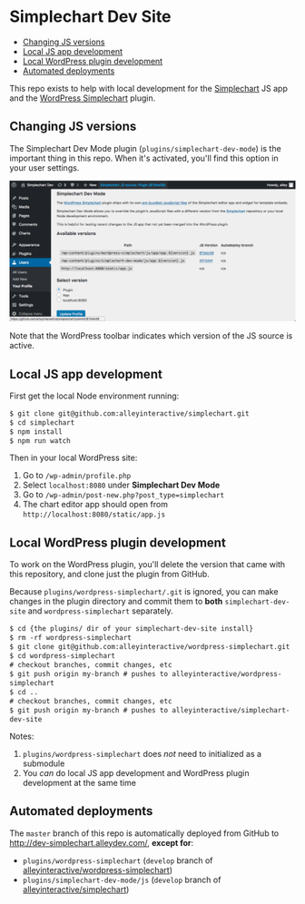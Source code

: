 # Simplechart Dev Site
- [Changing JS versions](#changing-js-versions)
- [Local JS app development](#local-js-app-development)
- [Local WordPress plugin development](#local-wordpress-plugin-development)
- [Automated deployments](#automated-deployments)

This repo exists to help with local development for the [Simplechart][1] JS app and the [WordPress Simplechart][2] plugin.

## Changing JS versions

The Simplechart Dev Mode plugin (`plugins/simplechart-dev-mode`) is the important thing in this repo. When it's activated, you'll find this option in your user settings.

![user settings](plugins/simplechart-dev-mode/img/user-settings.png)

Note that the WordPress toolbar indicates which version of the JS source is active.

## Local JS app development

First get the local Node environment running:

```
$ git clone git@github.com:alleyinteractive/simplechart.git
$ cd simplechart
$ npm install
$ npm run watch
```
Then in your local WordPress site:

1. Go to `/wp-admin/profile.php`
1. Select `localhost:8080` under **Simplechart Dev Mode**
1. Go to `/wp-admin/post-new.php?post_type=simplechart`
1. The chart editor app should open from `http://localhost:8080/static/app.js`

## Local WordPress plugin development

To work on the WordPress plugin, you'll delete the version that came with this repository, and clone just the plugin from GitHub.

Because `plugins/wordpress-simplechart/.git` is ignored, you can make changes in the plugin directory and commit them to **both** `simplechart-dev-site` and `wordpress-simplechart` separately.

```
$ cd {the plugins/ dir of your simplechart-dev-site install}
$ rm -rf wordpress-simplechart
$ git clone git@github.com:alleyinteractive/wordpress-simplechart.git
$ cd wordpress-simplechart
# checkout branches, commit changes, etc
$ git push origin my-branch # pushes to alleyinteractive/wordpress-simplechart
$ cd ..
# checkout branches, commit changes, etc
$ git push origin my-branch # pushes to alleyinteractive/simplechart-dev-site
```

Notes:

1. `plugins/wordpress-simplechart` does _not_ need to initialized as a submodule
1. You _can_ do local JS app development and WordPress plugin development at the same time

## Automated deployments

The `master` branch of this repo is automatically deployed from GitHub to http://dev-simplechart.alleydev.com/, **except for**:

* `plugins/wordpress-simplechart` (`develop` branch of [alleyinteractive/wordpress-simplechart][2])
* `plugins/simplechart-dev-mode/js` (`develop` branch of [alleyinteractive/simplechart][2])

[1]: https://github.com/alleyinteractive/simplechart
[2]: https://github.com/alleyinteractive/wordpress-simplechart
[3]: https://github.com/alleyinteractive/simplechart-dev-site
